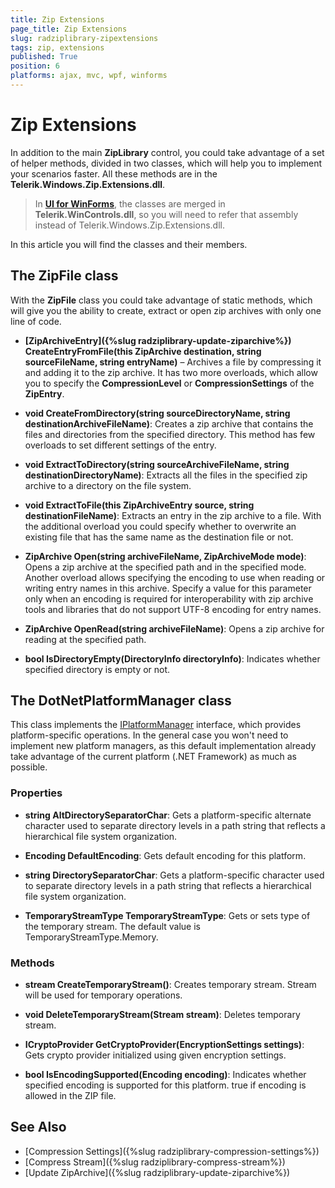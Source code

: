 ```yaml
---
title: Zip Extensions
page_title: Zip Extensions
slug: radziplibrary-zipextensions
tags: zip, extensions
published: True
position: 6
platforms: ajax, mvc, wpf, winforms
---
```


# Zip Extensions

In addition to the main __ZipLibrary__ control, you could take advantage of a set of helper methods, divided in two classes, which will help you to implement your scenarios faster. All these methods are in the __Telerik.Windows.Zip.Extensions.dll__. 

>In [**UI for WinForms**](https://docs.telerik.com/devtools/winforms/introduction), the classes are merged in **Telerik.WinControls.dll**, so you will need to refer that assembly instead of Telerik.Windows.Zip.Extensions.dll.

In this article you will find the classes and their members.


## The ZipFile class

With the __ZipFile__ class you could take advantage of static methods, which will give you the ability to create, extract or open zip archives with only one line of code.

* __[ZipArchiveEntry]({%slug radziplibrary-update-ziparchive%}) CreateEntryFromFile(this ZipArchive destination, string sourceFileName, string entryName)__ – Archives a file by compressing it and adding it to the zip archive. It has two more overloads, which allow you to specify the __CompressionLevel__ or __CompressionSettings__ of the __ZipEntry__.

* __void CreateFromDirectory(string sourceDirectoryName, string destinationArchiveFileName)__: Creates a zip archive that contains the files and directories from the specified directory. This method has few overloads to set different settings of the entry.
    
* __void ExtractToDirectory(string sourceArchiveFileName, string destinationDirectoryName)__: Extracts all the files in the specified zip archive to a directory on the file system.


* __void ExtractToFile(this ZipArchiveEntry source, string destinationFileName)__: Extracts an entry in the zip archive to a file. With the additional overload you could specify whether to overwrite an existing file that has the same name as the destination file or not.

* __ZipArchive Open(string archiveFileName, ZipArchiveMode mode)__: Opens a zip archive at the specified path and in the specified mode. Another overload allows specifying the encoding to use when reading or writing entry names in this archive. Specify a value for this parameter only when an encoding is required for interoperability with zip archive tools and libraries that do not support UTF-8 encoding for entry names.

* __ZipArchive OpenRead(string archiveFileName)__: Opens a zip archive for reading at the specified path. 

* __bool IsDirectoryEmpty(DirectoryInfo directoryInfo)__: Indicates whether specified directory is empty or not. 


## The DotNetPlatformManager class

This class implements the [IPlatformManager](https://docs.telerik.com/devtools/document-processing/api/Telerik.Windows.Zip.IPlatformManager.html) interface, which provides platform-specific operations. In the general case you won't need to implement new platform managers, as this default implementation already take advantage of the current platform (.NET Framework) as much as possible.

### Properties

* __string AltDirectorySeparatorChar__: Gets a platform-specific alternate character used to separate directory levels in a path string that reflects a hierarchical file system organization.

* __Encoding DefaultEncoding__: Gets default encoding for this platform.

* __string DirectorySeparatorChar__: Gets a platform-specific character used to separate directory levels in a path string that reflects a hierarchical file system organization.

* __TemporaryStreamType TemporaryStreamType__: Gets or sets type of the temporary stream. The default value is TemporaryStreamType.Memory.


### Methods

* __stream CreateTemporaryStream()__: Creates temporary stream. Stream will be used for temporary operations.

* __void DeleteTemporaryStream(Stream stream)__: Deletes temporary stream.

* __ICryptoProvider GetCryptoProvider(EncryptionSettings settings)__: Gets crypto provider initialized using given encryption settings.

* __bool IsEncodingSupported(Encoding encoding)__: Indicates whether specified encoding is supported for this platform. <returns>true if encoding is allowed in the ZIP file.


## See Also

* [Compression Settings]({%slug radziplibrary-compression-settings%})
* [Compress Stream]({%slug radziplibrary-compress-stream%})
* [Update ZipArchive]({%slug radziplibrary-update-ziparchive%})
